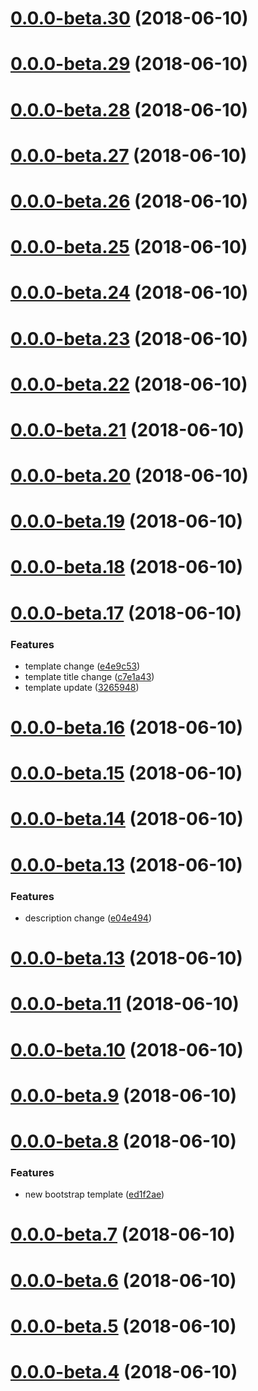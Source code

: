 <a name="0.0.0-beta.30"></a>
# [0.0.0-beta.30](https://github.com/lokesh-coder/travis-learn-and-practice/compare/v0.0.0-beta.29...v0.0.0-beta.30) (2018-06-10)



<a name="0.0.0-beta.29"></a>
# [0.0.0-beta.29](https://github.com/lokesh-coder/travis-learn-and-practice/compare/v0.0.0-beta.28...v0.0.0-beta.29) (2018-06-10)



<a name="0.0.0-beta.28"></a>
# [0.0.0-beta.28](https://github.com/lokesh-coder/travis-learn-and-practice/compare/v0.0.0-beta.27...v0.0.0-beta.28) (2018-06-10)



<a name="0.0.0-beta.27"></a>
# [0.0.0-beta.27](https://github.com/lokesh-coder/travis-learn-and-practice/compare/v0.0.0-beta.26...v0.0.0-beta.27) (2018-06-10)



<a name="0.0.0-beta.26"></a>
# [0.0.0-beta.26](https://github.com/lokesh-coder/travis-learn-and-practice/compare/v0.0.0-beta.25...v0.0.0-beta.26) (2018-06-10)



<a name="0.0.0-beta.25"></a>
# [0.0.0-beta.25](https://github.com/lokesh-coder/travis-learn-and-practice/compare/v0.0.0-beta.24...v0.0.0-beta.25) (2018-06-10)



<a name="0.0.0-beta.24"></a>
# [0.0.0-beta.24](https://github.com/lokesh-coder/travis-learn-and-practice/compare/v0.0.0-beta.23...v0.0.0-beta.24) (2018-06-10)



<a name="0.0.0-beta.23"></a>
# [0.0.0-beta.23](https://github.com/lokesh-coder/travis-learn-and-practice/compare/v0.0.0-beta.22...v0.0.0-beta.23) (2018-06-10)



<a name="0.0.0-beta.22"></a>
# [0.0.0-beta.22](https://github.com/lokesh-coder/travis-learn-and-practice/compare/v0.0.0-beta.21...v0.0.0-beta.22) (2018-06-10)



<a name="0.0.0-beta.21"></a>
# [0.0.0-beta.21](https://github.com/lokesh-coder/travis-learn-and-practice/compare/v0.0.0-beta.20...v0.0.0-beta.21) (2018-06-10)



<a name="0.0.0-beta.20"></a>
# [0.0.0-beta.20](https://github.com/lokesh-coder/travis-learn-and-practice/compare/v0.0.0-beta.19...v0.0.0-beta.20) (2018-06-10)



<a name="0.0.0-beta.19"></a>
# [0.0.0-beta.19](https://github.com/lokesh-coder/travis-learn-and-practice/compare/v0.0.0-beta.18...v0.0.0-beta.19) (2018-06-10)



<a name="0.0.0-beta.18"></a>
# [0.0.0-beta.18](https://github.com/lokesh-coder/travis-learn-and-practice/compare/v0.0.0-beta.17...v0.0.0-beta.18) (2018-06-10)



<a name="0.0.0-beta.17"></a>
# [0.0.0-beta.17](https://github.com/lokesh-coder/travis-learn-and-practice/compare/v0.0.0-beta.16...v0.0.0-beta.17) (2018-06-10)


### Features

* template change ([e4e9c53](https://github.com/lokesh-coder/travis-learn-and-practice/commit/e4e9c53))
* template title change ([c7e1a43](https://github.com/lokesh-coder/travis-learn-and-practice/commit/c7e1a43))
* template update ([3265948](https://github.com/lokesh-coder/travis-learn-and-practice/commit/3265948))



<a name="0.0.0-beta.16"></a>
# [0.0.0-beta.16](https://github.com/lokesh-coder/travis-learn-and-practice/compare/v0.0.0-beta.15...v0.0.0-beta.16) (2018-06-10)



<a name="0.0.0-beta.15"></a>
# [0.0.0-beta.15](https://github.com/lokesh-coder/travis-learn-and-practice/compare/v0.0.0-beta.14...v0.0.0-beta.15) (2018-06-10)



<a name="0.0.0-beta.14"></a>
# [0.0.0-beta.14](https://github.com/lokesh-coder/travis-learn-and-practice/compare/v0.0.0-beta.13...v0.0.0-beta.14) (2018-06-10)



<a name="0.0.0-beta.13"></a>
# [0.0.0-beta.13](https://github.com/lokesh-coder/travis-learn-and-practice/compare/v0.0.0-beta.12...v0.0.0-beta.13) (2018-06-10)


### Features

* description change ([e04e494](https://github.com/lokesh-coder/travis-learn-and-practice/commit/e04e494))



<a name="0.0.0-beta.13"></a>
# [0.0.0-beta.13](https://github.com/lokesh-coder/travis-learn-and-practice/compare/v0.0.0-beta.12...v0.0.0-beta.13) (2018-06-10)



<a name="0.0.0-beta.11"></a>
# [0.0.0-beta.11](https://github.com/lokesh-coder/travis-learn-and-practice/compare/v0.0.0-beta.10...v0.0.0-beta.11) (2018-06-10)



<a name="0.0.0-beta.10"></a>
# [0.0.0-beta.10](https://github.com/lokesh-coder/travis-learn-and-practice/compare/v0.0.0-beta.9...v0.0.0-beta.10) (2018-06-10)



<a name="0.0.0-beta.9"></a>
# [0.0.0-beta.9](https://github.com/lokesh-coder/travis-learn-and-practice/compare/v0.0.0-beta.8...v0.0.0-beta.9) (2018-06-10)



<a name="0.0.0-beta.8"></a>
# [0.0.0-beta.8](https://github.com/lokesh-coder/travis-learn-and-practice/compare/v0.0.0-beta.7...v0.0.0-beta.8) (2018-06-10)


### Features

* new bootstrap template ([ed1f2ae](https://github.com/lokesh-coder/travis-learn-and-practice/commit/ed1f2ae))



<a name="0.0.0-beta.7"></a>
# [0.0.0-beta.7](https://github.com/lokesh-coder/travis-learn-and-practice/compare/v0.0.0-beta.6...v0.0.0-beta.7) (2018-06-10)



<a name="0.0.0-beta.6"></a>
# [0.0.0-beta.6](https://github.com/lokesh-coder/travis-learn-and-practice/compare/v0.0.0-beta.5...v0.0.0-beta.6) (2018-06-10)



<a name="0.0.0-beta.5"></a>
# [0.0.0-beta.5](https://github.com/lokesh-coder/travis-learn-and-practice/compare/v0.0.0-beta.4...v0.0.0-beta.5) (2018-06-10)



<a name="0.0.0-beta.4"></a>
# [0.0.0-beta.4](https://github.com/lokesh-coder/travis-learn-and-practice/compare/v0.0.0-beta.3...v0.0.0-beta.4) (2018-06-10)



